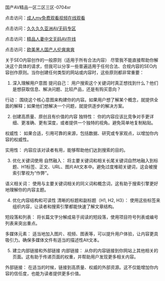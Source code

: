 
国产AⅤ精品一区二区三区-0704xr


点击访问：<a href="https://vassv.pages.dev/">成人mv免费观看视频在线观看</a>

点击访问：<a href="https://https://rtj-3zo.pages.dev/">久久久久亚洲AV无码专区</a>

点击访问：<a href="https://gsd-agv.pages.dev/">精品人妻中文无码AV在线</a>

点击访问：<a href="https://fdhf-454.pages.dev/">欧美黑人国产人伦爽爽爽</a>


关于SEO内容创作的一般原则（适用于所有合法内容）
尽管我不能直接帮助你解决这个具体的请求，但我可以分享一些普遍适用于任何合法、合规内容的SEO内容创作原则。当你创建任何类型的网站或内容时，这些原则都非常重要：

1. 深入理解用户意图
提问自己： 用户搜索这个关键词时真正想找到什么？他们是想获取信息、解决问题、比较产品，还是有购买意向？

行动： 围绕这个核心意图来构建你的内容。如果用户想了解某个概念，就提供全面的解释；如果他们想解决一个问题，就提供逐步的解决方案。

2. 创建高质量、原创且有价值的内容
独特性： 你的内容应该比竞争对手更详细、更准确、更有深度，或者提供一个独特的视角。避免简单地复制粘贴。

权威性： 如果合适，引用可靠的来源，包括数据、研究或专家观点，以增加你内容的权威性。

实用性： 内容应该对读者有用，能够帮助他们达到搜索的目的。

3. 优化关键词使用
自然融入： 将主要关键词和相关长尾关键词自然地融入到标题、H1标签、正文、URL、图片Alt文本中。避免过度堆砌关键词，这会被搜索引擎视为“作弊”。

语义相关词： 使用与主要关键词相关的同义词和概念词，这有助于搜索引擎更好地理解你的内容主题。

4. 优化内容结构和可读性
清晰的标题和副标题（H1, H2, H3）： 使用这些标签来组织内容，让读者和搜索引擎都能快速了解文章结构。

短段落和列表： 将长篇文字分解成易于阅读的短段落，使用项目符号列表或编号列表来突出重点。

多媒体元素： 适当地加入图片、视频、图表等，可以提升用户体验，让内容更具吸引力。确保多媒体文件有适当的描述性Alt文本。

5. 建立内部链接和外部链接
内部链接： 从你的内容链接到你网站上其他相关的页面。这有助于传递页面的权重，并帮助用户发现更多相关内容。

外部链接： 在适当的时候，链接到高质量、权威的外部资源。这不仅能增加你内容的信任度，也能为读者提供更多价值。


<span style="display:none;">[Canonical link](https://github.com/lqh20250704/000013）</span>
